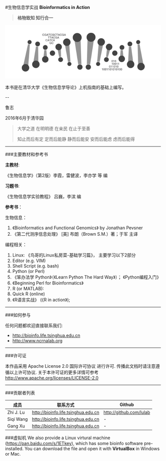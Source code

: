 #生物信息学实战
**Bioinformatics in Action** 
> **格物致知  知行合一**

![](img/intro.png)

本书是在清华大学《生物信息学导论》上机指南的基础上编写。


-- 

鲁志

2016年6月于清华园

> 大学之道 在明明德 在亲民 在止于至善
> 
> 知止而后有定 定而后能静 静而后能安 安而后能虑 虑而后能得




---
###主要教材和参考书

**主教材**: 

《生物信息学》（第2版）李霞，雷健波，李亦学 等 编 

**习题书**:

《生物信息学实验教程》  吕巍，李滨 编 


**参考书**： 

生物信息：

1. 《Bioinformatics and Functional Genomics》 by Jonathan Pevsner 
2. 《第二代测序信息处理》 [美] 布朗（Brown S.M.）著；于军 主译 

编程相关： 

1. Linux: 《鸟哥的Linux私房菜-基础学习篇》， 主要学习以下2部分
  1. Editor (e.g. VIM)
  2. Shell Script (e.g. bash)
2. Python (or Perl)
  1.  《笨办法学 Python》（《Learn Python The Hard Way》）； 《Python编程入门》
  2.  《Beginning Perl for Bioinformatics》
3. R (or MATLAB):
  1.  Quick R (online)
  2.  《R语言实战》 (《R in action》); 


---
###如何参与

任何问题都欢迎直接联系我们: 

* http://bioinfo.life.tsinghua.edu.cn 
* http://www.ncrnalab.org


---
###许可证

本作品采用 Apache License 2.0 国际许可协议 进行许可. 传播此文档时请注意遵循以上许可协议. 关于本许可证的更多详情可参考 http://www.apache.org/licenses/LICENSE-2.0


---
###贡献者列表

|成员	|联系方式	|Github|
|-|-|-|
|Zhi J. Lu|http://bioinfo.life.tsinghua.edu.cn| http://github.com/lulab |
|Siqi Wang|http://bioinfo.life.tsinghua.edu.cn| - |
|Gang Xu|http://bioinfo.life.tsinghua.edu.cn| - |

###虚拟机
We also provide a Linux virtural machine (https://pan.baidu.com/s/1ETkey), which has some bioinfo software pre-installed. You can download the file and open it with **VirtualBox** in Windows or Mac.

